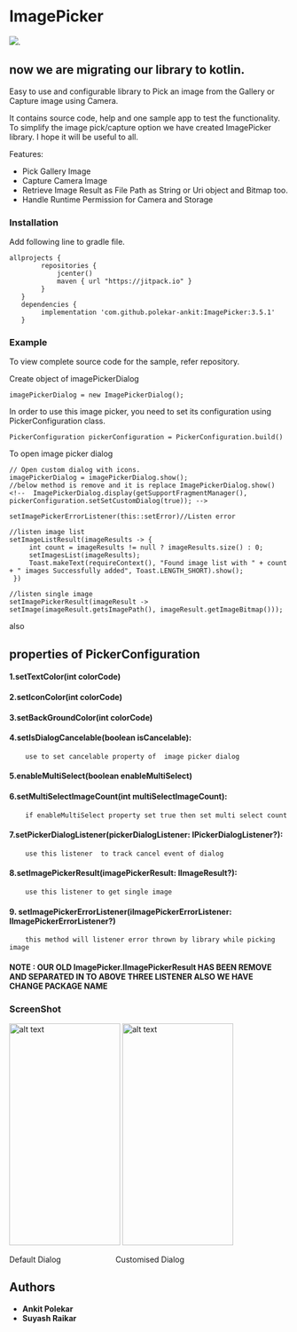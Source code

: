 # ImagePicker
[![](https://jitpack.io/v/polekar-ankit/ImagePicker.svg)](https://jitpack.io/#polekar-ankit/ImagePicker).

## now we are migrating our library to kotlin.
Easy to use and configurable library to Pick an image from the Gallery or Capture image using Camera.

It contains source code, help and one sample app to test the functionality.
To simplify the image pick/capture option we have created ImagePicker library. I hope it will be useful to all.

Features:
* Pick Gallery Image
* Capture Camera Image
* Retrieve Image Result as File Path as String or Uri object and Bitmap too.
* Handle Runtime Permission for Camera and Storage

### Installation
Add following line to gradle file.
```
allprojects {
        repositories {
            jcenter()
            maven { url "https://jitpack.io" }
        }
   }
   dependencies {
        implementation 'com.github.polekar-ankit:ImagePicker:3.5.1'
   }
```

### Example
To view complete source code for the sample, refer repository.

Create object of imagePickerDialog
```
imagePickerDialog = new ImagePickerDialog();
```

In order to use this image picker, you need to set its configuration using PickerConfiguration class.
```
PickerConfiguration pickerConfiguration = PickerConfiguration.build()
```

To open image picker dialog
```
// Open custom dialog with icons.
imagePickerDialog = imagePickerDialog.show();
//below method is remove and it is replace ImagePickerDialog.show()
<!--  ImagePickerDialog.display(getSupportFragmentManager(), pickerConfiguration.setSetCustomDialog(true)); -->
```
```
setImagePickerErrorListener(this::setError)//Listen error

//listen image list
setImageListResult(imageResults -> {
     int count = imageResults != null ? imageResults.size() : 0;
     setImagesList(imageResults);
     Toast.makeText(requireContext(), "Found image list with " + count + " images Successfully added", Toast.LENGTH_SHORT).show();
 })

//listen single image
setImagePickerResult(imageResult -> setImage(imageResult.getsImagePath(), imageResult.getImageBitmap()));
```

also
## properties of PickerConfiguration

#### 1.setTextColor(int colorCode)
#### 2.setIconColor(int colorCode)
#### 3.setBackGroundColor(int colorCode)
#### 4.setIsDialogCancelable(boolean isCancelable): 
        use to set cancelable property of  image picker dialog 
#### 5.enableMultiSelect(boolean enableMultiSelect)
#### 6.setMultiSelectImageCount(int multiSelectImageCount):
        if enableMultiSelect property set true then set multi select count
#### 7.setPickerDialogListener(pickerDialogListener: IPickerDialogListener?):
        use this listener  to track cancel event of dialog 
#### 8.setImagePickerResult(imagePickerResult: IImageResult?):
        use this listener to get single image
#### 9. setImagePickerErrorListener(iImagePickerErrorListener: IImagePickerErrorListener?)
        this method will listener error thrown by library while picking image
#### NOTE : OUR OLD  ImagePicker.IImagePickerResult HAS BEEN REMOVE AND SEPARATED IN TO ABOVE THREE LISTENER ALSO WE HAVE CHANGE PACKAGE NAME



### ScreenShot	 	 
<img src="https://github.com/polekar-ankit/ImagePicker/blob/master/screenshot/device-2020-04-22-183237.png" alt="alt text" width="200" height="400"> <img src="https://github.com/polekar-ankit/ImagePicker/blob/master/screenshot/device-2020-04-22-183322.png" alt="alt text" width="200" height="400">

Default Dialog &nbsp;&nbsp;&nbsp;&nbsp;&nbsp;&nbsp;&nbsp;&nbsp;&nbsp;&nbsp;&nbsp;&nbsp;&nbsp;&nbsp;&nbsp;&nbsp;&nbsp;&nbsp;&nbsp;&nbsp; &nbsp;&nbsp; Customised Dialog

## Authors
* **Ankit Polekar**
* **Suyash Raikar**
